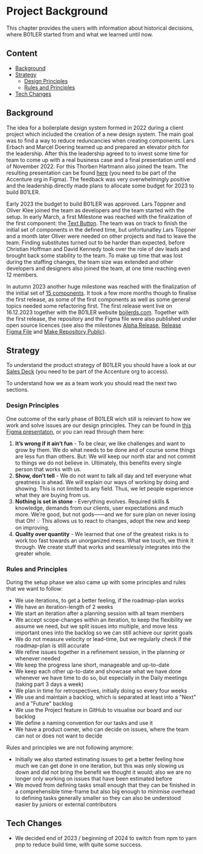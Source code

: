 # Project Background
This chapter provides the users with information about historical decisions, where B01LER started from and what we learned until now.

## Content
- [Background](#background)
- [Strategy](#strategy)
   - [Design Principles](#design-principles)
   - [Rules and Principles](#rules-and-principles)
- [Tech Changes](#tech-changes)

## Background
The idea for a boilerplate design system formed in 2022 during a client project which included the creation of a new design system. The main goal was to find a way to reduce reduncancies when creating components. Lars Erbach and Marcel Doering teamed up and prepared an elevator pitch for the leadership. After this the leadership agreed to to invest some time for team to come up with a real business case and a final presentation until end of November 2022. For this Thorben Hartmann also joined the team. The resulting presentation can be found [here](https://www.figma.com/file/A3qtxWTli1tQpgIK9wAjBO/%F0%9F%8E%A8-B01LER-Pitch-Convolute-%5BTEMPLATES%5D-(Copy)?type=design&node-id=192%3A3244&mode=design&t=FiW9ptIXH0xYtE1x-1) (you need to be part of the Accenture org in Figma). The feedback was very overwhelmingly positive and the leadership directly made plans to allocate some budget for 2023 to build B01LER.

Early 2023 the budget to build B01LER was approved. Lars Töppner and Oliver Klee joined the team as developers and the team started with the setup. In early March, a first Milestone was reached with the finalization of the first component: the [Text Button](https://github.com/deven-org/boiler/issues/50). The team was on track to finish the initial set of components in the defined time, but unfortunatley Lars Töppner and a month later Oliver were needed on other projects and had to leave the team. Finding substitutes turned out to be harder than expected, before Christian Hoffman and David Kennedy took over the role of dev leads and brought back some stability to the team. To make up time that was lost during the staffing changes, the team size was extended and other developers and designers also joined the team, at one time reaching even 12 members. 

In autumn 2023 another huge milestone was reached with the finalization of the initial set of [15 components](https://github.com/deven-org/boiler/milestone/1). It took a few more months though to finalise the first release, as some of the first components as well as some general topics needed some refactoring first. The first release went live on 16.12.2023 together with the B01LER website [boilerds.com](https://boilerds.com). Together with the first release, the repository and the Figma file were also published under open source licences (see also the milestones [Alpha Release](https://github.com/deven-org/boiler/milestone/15), [Release Figma File](https://github.com/deven-org/boiler/milestone/11) and [Make Repository Public](https://github.com/deven-org/boiler/milestone/12)). 

## Strategy
To understand the product strategy of B01LER you should have a look at our [Sales Deck](https://ts.accenture.com/:p:/r/sites/SongBuildNewBiz/Shared%20Documents/Credentials%20and%20Capabilities/B01LER%20(Design%20System)/B01LER_SalesDeck.pptx?d=w542967209a6942448f4de4eec58007c1&csf=1&web=1&e=hgHVRx) (you need to be part of the Accenture org to access).

To understand how we as a team work you should read the next two sections.

### Design Principles
One outcome of the early phase of B01LER wich still is relevant to how we work and solve issues are our design principles. They can be found in [this Figma presentaton](https://www.figma.com/file/XaypOKpd17gJ7Y8S2DcWXv/%F0%9F%94%A5-DSO-%23FFF?type=design&node-id=37%3A1370&mode=design&t=ZWzlGCuxdhB8bn8D-1), or you can read through them here:
1. **It’s wrong if it ain’t fun** - To be clear, we like challenges and want to grow by them. We do what needs to be done and of course some things are less fun than others. But: We will keep our north star and not commit to things we do not believe in. Ultimately, this benefits every single person that works with us.
2. **Show, don’t tell** - We do not want to talk all day and tell everyone what greatness is ahead. We will explain our ways of working by doing and showing. This is not limited to any field. Thus, we let people experience what they are buying from us.
3. **Nothing is set in stone** - Everything evolves. Required skills & knowledge, demands from our clients, user expectations and much more. We’re good, but not gods——and we for sure plan on never losing that Oh! 💡 This allows us to react to changes, adopt the new and keep on improving.
4. **Quality over quantity** - We learned that one of the greatest risks is to work too fast towards an unorganized mess. What we touch, we think it through. We create stuff that works and seamlessly integrates into the greater whole.

### Rules and Principles
During the setup phase we also came up with some principles and rules that we want to follow:
- We use iterations, to get a better feeling, if the roadmap-plan works
- We have an iteration-length of 2 weeks
- We start an iteration after a planning session with all team members
- We accept scope-changes within an iteration, to keep the flexibility we assume we need, but we split issues into multiple, and move less important ones into the backlog so we can still achieve our sprint goals
- We do not measure velocity or lead-time, but we regularly check if the roadmap-plan is still accurate
- We refine issues together in a refinement session, in the planning or whenever needed
- We keep the progress lane short, manageable and up-to-date
- We keep each other up-to-date and showcase what we have done whenever we have time to do so, but especially in the Daily meetings (taking part 3 days a week)
- We plan in time for retrospectives, initially doing so every four weeks
- We use and maintain a backlog, which is separated at least into a "Next" and a "Future" backlog
- We use the Project feature in GitHub to visualise our board and our backlog
- We define a naming convention for our tasks and use it
- We have a product owner, who can decide on issues, where the team can not or does not want to decide

Rules and principles we are not following anymore:
- Initially we also started estimating issues to get a better feeling how much we can get done in one iteration, but this was only slowing us down and did not bring the benefit we thought it would; also we are no longer only working on issues that have been estimated before
- We moved from defining tasks small enough that they can be finished in a comprehensible time-frame but also big enough to minimise overhead to defining tasks generally smaller so they can also be understood easier by juniors or external contributors

## Tech Changes
- We decided end of 2023 / beginning of 2024 to switch from npm to yarn pnp to reduce build time, with quite some success.
